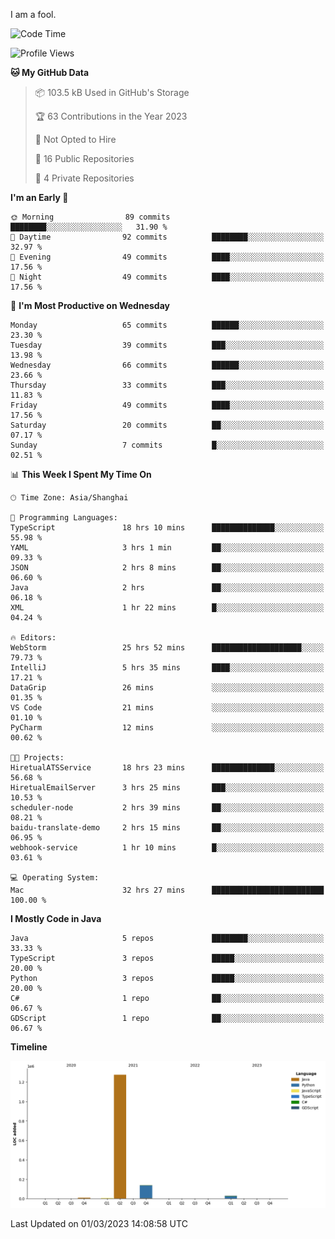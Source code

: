 I am a fool.

<!--START_SECTION:waka-->
![Code Time](http://img.shields.io/badge/Code%20Time-133%20hrs%2042%20mins-blue)

![Profile Views](http://img.shields.io/badge/Profile%20Views-60-blue)

**🐱 My GitHub Data** 

> 📦 103.5 kB Used in GitHub's Storage 
 > 
> 🏆 63 Contributions in the Year 2023
 > 
> 🚫 Not Opted to Hire
 > 
> 📜 16 Public Repositories 
 > 
> 🔑 4 Private Repositories 
 > 
**I'm an Early 🐤** 

```text
🌞 Morning                89 commits          ████████░░░░░░░░░░░░░░░░░   31.90 % 
🌆 Daytime                92 commits          ████████░░░░░░░░░░░░░░░░░   32.97 % 
🌃 Evening                49 commits          ████░░░░░░░░░░░░░░░░░░░░░   17.56 % 
🌙 Night                  49 commits          ████░░░░░░░░░░░░░░░░░░░░░   17.56 % 
```
📅 **I'm Most Productive on Wednesday** 

```text
Monday                   65 commits          ██████░░░░░░░░░░░░░░░░░░░   23.30 % 
Tuesday                  39 commits          ███░░░░░░░░░░░░░░░░░░░░░░   13.98 % 
Wednesday                66 commits          ██████░░░░░░░░░░░░░░░░░░░   23.66 % 
Thursday                 33 commits          ███░░░░░░░░░░░░░░░░░░░░░░   11.83 % 
Friday                   49 commits          ████░░░░░░░░░░░░░░░░░░░░░   17.56 % 
Saturday                 20 commits          ██░░░░░░░░░░░░░░░░░░░░░░░   07.17 % 
Sunday                   7 commits           █░░░░░░░░░░░░░░░░░░░░░░░░   02.51 % 
```


📊 **This Week I Spent My Time On** 

```text
🕑︎ Time Zone: Asia/Shanghai

💬 Programming Languages: 
TypeScript               18 hrs 10 mins      ██████████████░░░░░░░░░░░   55.98 % 
YAML                     3 hrs 1 min         ██░░░░░░░░░░░░░░░░░░░░░░░   09.33 % 
JSON                     2 hrs 8 mins        ██░░░░░░░░░░░░░░░░░░░░░░░   06.60 % 
Java                     2 hrs               ██░░░░░░░░░░░░░░░░░░░░░░░   06.18 % 
XML                      1 hr 22 mins        █░░░░░░░░░░░░░░░░░░░░░░░░   04.24 % 

🔥 Editors: 
WebStorm                 25 hrs 52 mins      ████████████████████░░░░░   79.73 % 
IntelliJ                 5 hrs 35 mins       ████░░░░░░░░░░░░░░░░░░░░░   17.21 % 
DataGrip                 26 mins             ░░░░░░░░░░░░░░░░░░░░░░░░░   01.35 % 
VS Code                  21 mins             ░░░░░░░░░░░░░░░░░░░░░░░░░   01.10 % 
PyCharm                  12 mins             ░░░░░░░░░░░░░░░░░░░░░░░░░   00.62 % 

🐱‍💻 Projects: 
HiretualATSService       18 hrs 23 mins      ██████████████░░░░░░░░░░░   56.68 % 
HiretualEmailServer      3 hrs 25 mins       ███░░░░░░░░░░░░░░░░░░░░░░   10.53 % 
scheduler-node           2 hrs 39 mins       ██░░░░░░░░░░░░░░░░░░░░░░░   08.21 % 
baidu-translate-demo     2 hrs 15 mins       ██░░░░░░░░░░░░░░░░░░░░░░░   06.95 % 
webhook-service          1 hr 10 mins        █░░░░░░░░░░░░░░░░░░░░░░░░   03.61 % 

💻 Operating System: 
Mac                      32 hrs 27 mins      █████████████████████████   100.00 % 
```

**I Mostly Code in Java** 

```text
Java                     5 repos             ████████░░░░░░░░░░░░░░░░░   33.33 % 
TypeScript               3 repos             █████░░░░░░░░░░░░░░░░░░░░   20.00 % 
Python                   3 repos             █████░░░░░░░░░░░░░░░░░░░░   20.00 % 
C#                       1 repo              ██░░░░░░░░░░░░░░░░░░░░░░░   06.67 % 
GDScript                 1 repo              ██░░░░░░░░░░░░░░░░░░░░░░░   06.67 % 
```



**Timeline**

![Lines of Code chart](https://raw.githubusercontent.com/VeejaLiu/VeejaLiu/master/assets/bar_graph.png)


 Last Updated on 01/03/2023 14:08:58 UTC
<!--END_SECTION:waka-->
